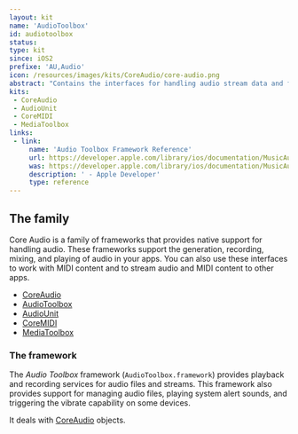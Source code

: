 ```yaml
---
layout: kit
name: 'AudioToolbox'
id: audiotoolbox
status: 
type: kit
since: iOS2
prefixe: 'AU,Audio'
icon: /resources/images/kits/CoreAudio/core-audio.png
abstract: "Contains the interfaces for handling audio stream data and for playing and recording audio."
kits:
 - CoreAudio
 - AudioUnit
 - CoreMIDI
 - MediaToolbox
links:
 - link:
     name: 'Audio Toolbox Framework Reference'
     url: https://developer.apple.com/library/ios/documentation/MusicAudio/Reference/CAAudioTooboxRef/index.html
     was: https://developer.apple.com/library/ios/documentation/MusicAudio/Reference/CAAudioTooboxRef/_index.html
     description: ' - Apple Developer'
     type: reference
---
```


## The family

Core Audio is a family of frameworks that provides native support for handling audio. These frameworks support the generation, recording, mixing, and playing of audio in your apps. You can also use these interfaces to work with MIDI content and to stream audio and MIDI content to other apps.

* [CoreAudio](/CoreAudio)
* [AudioToolbox](/AudioToolbox)
* [AudioUnit](/AudioUnit)
* [CoreMIDI](/CoreMIDI)
* [MediaToolbox](/MediaToolbox)


### The framework

The *Audio Toolbox* framework (`AudioToolbox.framework`) provides playback and recording services for audio files and streams. This framework also provides support for managing audio files, playing system alert sounds, and triggering the vibrate capability on some devices.

It deals with [CoreAudio](/CoreAudio) objects.
